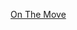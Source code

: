 <a href="http://www.thatsoftwaredude.com/content/6427/the-travelling-programmer" target="_blank" title="On The Move">On The Move</a>

